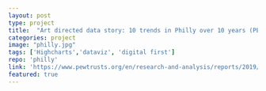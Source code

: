 ```yaml
---
layout: post
type: project
title:  "Art directed data story: 10 trends in Philly over 10 years (PEW)"
categories: project
image: "philly.jpg"
tags: ['Highcharts','dataviz', 'digital first']
repo: 'philly'
link: 'https://www.pewtrusts.org/en/research-and-analysis/reports/2019/04/11/10-trends-that-have-changed-philadelphia-in-10-years'
featured: true
---
```


